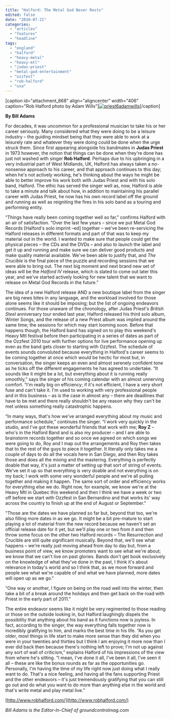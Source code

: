 ```yaml
---
title: "Halford: The Metal God Never Rests"
edited: false
date: "2010-07-21"
categories:
  - "articles"
  - "features"
  - "headline"
tags:
  - "england"
  - "halford"
  - "heavy-metal"
  - "heavy-mtl"
  - "judas-priest"
  - "metal-god-entertainment"
  - "ozzfest"
  - "rob-halford"
  - "usa"
---
```


\[caption id="attachment\_868" align="aligncenter" width="406" caption="Rob Halford photo by Adam Wills"\][![](http://www.hellbound.ca/wp-content/uploads/2009/07/priest6adamwills1.jpg "priest6adamwills")](http://www.hellbound.ca/wp-content/uploads/2009/07/priest6adamwills1.jpg)\[/caption\]

**By Bill Adams**

For decades, it was uncommon for a professional musician to take his or her career seriously. Many considered what they were doing to be a leisure industry – the guiding mindset being that they were able to work at a leisurely rate and whatever they were doing could be done when the urge struck them. Since first appearing alongside his bandmates in **Judas Priest** in 1973 however, the notion that things can be done when they're done has just not washed with singer **Rob Halford**. Perhaps due to his upbringing in a very industrial part of West Midlands, UK, Halford has always taken a no-nonsense approach to his career, and that approach continues to this day; when he's not actively working, he's thinking about the ways he might be able to better improve his work both with Judas Priest and with his solo band, Halford. The ethic has served the singer well as, now, Halford is able to take a minute and talk about how, in addition to maintaining his parallel career with Judas Priest, he now has his own record label off the ground and running as well as reigniting the fires in his solo band as a touring and performing entity.

“Things have really been coming together well so far,” confirms Halford with an air of satisfaction. “Over the last few years – since we put Metal God Records \[Halford's solo imprint –ed\] together – we've been re-servicing the Halford releases in different formats and part of that was to keep my material out in the world. I wanted to make sure that people could get the physical pieces – the CDs and the DVDs – and also to launch the label and get it up and running and make sure we can deliver good products and make quality material available. We've been able to justify that, and _The Crucible_ is the final piece of the puzzle and recording sessions that we were able to bring out. The next big moment and next brand new set of ideas will be the _Halford IV_ release, which is slated to come out later this year, and we've started actively looking for new talent that we want to release on Metal God Records in the future.”

The idea of a new Halford release AND a new boutique label from the singer are big news bites in any language, and the workload involved for those alone seems like it should be imposing; but the list of ongoing endeavors continues. For those unaware of the chronology, after Judas Priest's _British_ _Steel_ anniversary tour ended last year, Halford released his third solo album, Winter Songs, and the release of a new Priest album was implied around the same time; the sessions for which may start looming soon. Before that happens though, the Halford band has signed on to play this weekend's Heavy Mtl festival before then participating in a series of dates as part of the Ozzfest 2010 tour with further options for live performance opening up even as the band gets closer to starting with Ozzfest. The schedule of events sounds convoluted because everything in Halford's career seems to be coming together at once which would be hectic for most but, in conversation, the singer keeps an even and almost serenely confident tone as he ticks off the different engagements he has agreed to undertake. “It sounds like it might be a lot, but everything about it is running really smoothly,” says the singer of his coming calendar with an almost unnerving comfort. “I'm really big on efficiency; if it's not efficient, I have a very short fuse and can't take it. I'm used to working with very professional people and in this business – as is the case in almost any – there are deadlines that have to be met and there really shouldn't be any reason why they can't be met unless something really catastrophic happens.

“In many ways, that's how we've arranged everything about my music and performance schedule,” continues the singer. “I work very quickly in the studio, and I've got these wonderful friends that work with me; **Roy Z** – who's in the Halford Band and is also my producer – and I are able to brainstorm records together and so once we agreed on which songs we were going to do, Roy and I map out the arrangements and Roy then takes that to the rest of the guys to piece it together. It literally only takes me a couple of days to do all the vocals here in San Diego, and then Roy takes those and does all the mixing and the mastering. Everything is perfectly doable that way, it's just a matter of setting up that sort of string of events. We've set it up so that everything is very doable and not everything is on my back; I work with some very wonderful people and we're all pulling together and making it happen. The same sort of order and efficiency works for everything else we do. Right now, for example, we know we're at the Heavy Mtl in Quebec this weekend and then I think we have a week or two off before we start with Ozzfest in San Bernardino and that works its' way across the country to finish up at the end of August or September."

"Those are the dates we have planned so far but, beyond that too, we're also filling more dates in as we go. It might be a bit pre-mature to start playing a lot of material from the new record because we haven't set an official release date for it yet, but we'll play one or two from it and then throw some focus on the other two Halford records – The Resurrection and Crucible are still quite significant musically. Beyond that, we'll see what happens – we're really just moving ahead from day to day but, from a business point of view, we know promoters want to see what we're about; we know that we can't live on past glories. Bands don't get book exclusively on the knowledge of what they've done in the past, I think it's about relevance in today's world and so I think that, as we move forward and people see what we're capable of and what we have planned, more dates will open up as we go."

“One way or another, I figure on being on the road well into the winter, then take a bit of a break around the holidays and then get back on the road with Priest in the early part of 2011.”

The entire endeavor seems like it might be very regimented to those reading or those on the outside looking in, but Halford laughingly dispels the possibility that anything about his band as it functions now is joyless. In fact, according to the singer, the way everything falls together now is incredibly gratifying to him, and marks the best time in his life. “As you get older, most things in life start to make more sense than they did when you were in your twenties and thirties but I think I am enjoying it more now than I ever did back then because there's nothing left to prove; I'm not up against any sort of wall of criticism,” explains Halford of his impressions of the view from where he's sitting. “I mean, I've done it all, I've been it all, I've seen it all – these are like the bonus rounds as far as the opportunities go. Personally, I'm having the time of my life right now just doing what I really want to do. That's a nice feeling, and having all the fans supporting Priest and the other endeavors – it's just tremendously gratifying that you can still go out and do what you want to do more than anything else in the world and that's write metal and play metal live.”

[http://www.robhalford.com/](http://www.robhalford.com/)

_Bill Adams is the Editor-In-Chief of groundcontrolmag.com_
